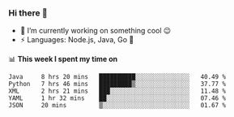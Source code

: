 ### Hi there 👋

<!--
**nodejh/nodejh** is a ✨ _special_ ✨ repository because its `README.md` (this file) appears on your GitHub profile.

Here are some ideas to get you started:

- 🔭 I’m currently working on ...
- 🌱 I’m currently learning ...
- 👯 I’m looking to collaborate on ...
- 🤔 I’m looking for help with ...
- 💬 Ask me about ...
- 📫 How to reach me: ...
- 😄 Pronouns: ...
- ⚡ Fun fact: ...
-->

- 🔭 I’m currently working on something cool :wink:
- ⚡ Languages: Node.js, Java, Go :thought_balloon:

📊 **This week I spent my time on**

<!--START_SECTION:waka-->
```text
Java     8 hrs 20 mins   ██████████░░░░░░░░░░░░░░░   40.49 % 
Python   7 hrs 46 mins   █████████▒░░░░░░░░░░░░░░░   37.77 % 
XML      2 hrs 21 mins   ███░░░░░░░░░░░░░░░░░░░░░░   11.48 % 
YAML     1 hr 32 mins    ██░░░░░░░░░░░░░░░░░░░░░░░   07.46 % 
JSON     20 mins         ▒░░░░░░░░░░░░░░░░░░░░░░░░   01.67 % 
```
<!--END_SECTION:waka-->


<!--
:traffic_light: **Visitors**

![visitors](https://visitor-badge.glitch.me/badge?page_id=nodejh.nodejh)
-->
